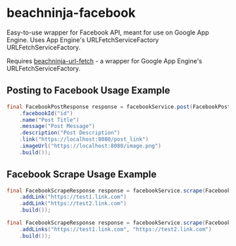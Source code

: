 # beachninja-facebook
Easy-to-use wrapper for Facebook API, meant for use on Google App Engine. Uses App Engine's URLFetchServiceFactory URLFetchServiceFactory.

Requires [beachninja-url-fetch](https://github.com/bradwee2000/beachninja-url-fetch) - a wrapper for Google App Engine's URLFetchServiceFactory.

## Posting to Facebook Usage Example

```java
final FacebookPostResponse response = facebookService.post(FacebookPostRequest.builder()
    .facebookId("id")
    .name("Post Title")
    .message("Post Message")
    .description("Post Description")
    .link("https://localhost:8080/post_link")
    .imageUrl("https://localhost:8080/image.png")
    .build());
```

## Facebook Scrape Usage Example

```java
final FacebookScrapeResponse response = facebookService.scrape(FacebookScrapeRequest.builder()
    .addLink("https://test1.link.com")
    .addLink("https://test2.link.com")
    .build());
```

```java
final FacebookScrapeResponse response = facebookService.scrape(FacebookScrapeRequest.builder()
    .addLinks("https://test1.link.com", "https://test2.link.com")
    .build());
```
